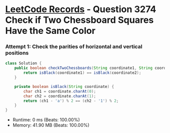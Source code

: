 # [LeetCode Records](../../README.md) - Question 3274 Check if Two Chessboard Squares Have the Same Color

### Attempt 1: Check the parities of horizontal and vertical positions
```java
class Solution {
    public boolean checkTwoChessboards(String coordinate1, String coordinate2) {
        return isBlack(coordinate1) == isBlack(coordinate2);
    }

    private boolean isBlack(String coordinate) {
        char ch1 = coordinate.charAt(0);
        char ch2 = coordinate.charAt(1);
        return (ch1 - 'a') % 2 == (ch2 - '1') % 2;
    }
}
```
- Runtime: 0 ms (Beats: 100.00%)
- Memory: 41.90 MB (Beats: 100.00%)

<br>

